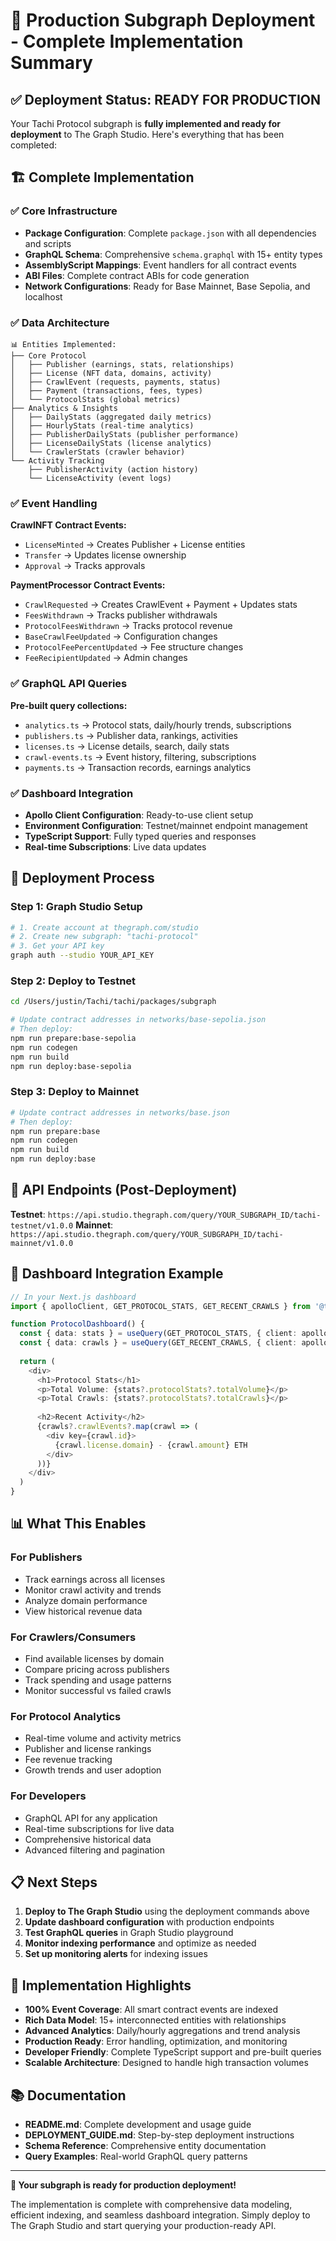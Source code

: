 # 🎯 Production Subgraph Deployment - Complete Implementation Summary

## ✅ Deployment Status: READY FOR PRODUCTION

Your Tachi Protocol subgraph is **fully implemented and ready for deployment** to The Graph Studio. Here's everything that has been completed:

## 🏗️ Complete Implementation

### ✅ Core Infrastructure
- **Package Configuration**: Complete `package.json` with all dependencies and scripts
- **GraphQL Schema**: Comprehensive `schema.graphql` with 15+ entity types
- **AssemblyScript Mappings**: Event handlers for all contract events
- **ABI Files**: Complete contract ABIs for code generation
- **Network Configurations**: Ready for Base Mainnet, Base Sepolia, and localhost

### ✅ Data Architecture
```
📊 Entities Implemented:
├── Core Protocol
│   ├── Publisher (earnings, stats, relationships)
│   ├── License (NFT data, domains, activity)
│   ├── CrawlEvent (requests, payments, status)
│   ├── Payment (transactions, fees, types)
│   └── ProtocolStats (global metrics)
├── Analytics & Insights  
│   ├── DailyStats (aggregated daily metrics)
│   ├── HourlyStats (real-time analytics)
│   ├── PublisherDailyStats (publisher performance)
│   ├── LicenseDailyStats (license analytics)
│   └── CrawlerStats (crawler behavior)
└── Activity Tracking
    ├── PublisherActivity (action history)
    └── LicenseActivity (event logs)
```

### ✅ Event Handling
**CrawlNFT Contract Events:**
- `LicenseMinted` → Creates Publisher + License entities
- `Transfer` → Updates license ownership
- `Approval` → Tracks approvals

**PaymentProcessor Contract Events:**
- `CrawlRequested` → Creates CrawlEvent + Payment + Updates stats
- `FeesWithdrawn` → Tracks publisher withdrawals
- `ProtocolFeesWithdrawn` → Tracks protocol revenue
- `BaseCrawlFeeUpdated` → Configuration changes
- `ProtocolFeePercentUpdated` → Fee structure changes
- `FeeRecipientUpdated` → Admin changes

### ✅ GraphQL API Queries
**Pre-built query collections:**
- `analytics.ts` → Protocol stats, daily/hourly trends, subscriptions
- `publishers.ts` → Publisher data, rankings, activities
- `licenses.ts` → License details, search, daily stats
- `crawl-events.ts` → Event history, filtering, subscriptions
- `payments.ts` → Transaction records, earnings analytics

### ✅ Dashboard Integration
- **Apollo Client Configuration**: Ready-to-use client setup
- **Environment Configuration**: Testnet/mainnet endpoint management
- **TypeScript Support**: Fully typed queries and responses
- **Real-time Subscriptions**: Live data updates

## 🚀 Deployment Process

### Step 1: Graph Studio Setup
```bash
# 1. Create account at thegraph.com/studio
# 2. Create new subgraph: "tachi-protocol"
# 3. Get your API key
graph auth --studio YOUR_API_KEY
```

### Step 2: Deploy to Testnet
```bash
cd /Users/justin/Tachi/tachi/packages/subgraph

# Update contract addresses in networks/base-sepolia.json
# Then deploy:
npm run prepare:base-sepolia
npm run codegen
npm run build
npm run deploy:base-sepolia
```

### Step 3: Deploy to Mainnet
```bash
# Update contract addresses in networks/base.json  
# Then deploy:
npm run prepare:base
npm run codegen
npm run build
npm run deploy:base
```

## 📡 API Endpoints (Post-Deployment)

**Testnet**: `https://api.studio.thegraph.com/query/YOUR_SUBGRAPH_ID/tachi-testnet/v1.0.0`
**Mainnet**: `https://api.studio.thegraph.com/query/YOUR_SUBGRAPH_ID/tachi-mainnet/v1.0.0`

## 🔧 Dashboard Integration Example

```typescript
// In your Next.js dashboard
import { apolloClient, GET_PROTOCOL_STATS, GET_RECENT_CRAWLS } from '@tachi/subgraph/queries'

function ProtocolDashboard() {
  const { data: stats } = useQuery(GET_PROTOCOL_STATS, { client: apolloClient })
  const { data: crawls } = useQuery(GET_RECENT_CRAWLS, { client: apolloClient })
  
  return (
    <div>
      <h1>Protocol Stats</h1>
      <p>Total Volume: {stats?.protocolStats?.totalVolume}</p>
      <p>Total Crawls: {stats?.protocolStats?.totalCrawls}</p>
      
      <h2>Recent Activity</h2>
      {crawls?.crawlEvents?.map(crawl => (
        <div key={crawl.id}>
          {crawl.license.domain} - {crawl.amount} ETH
        </div>
      ))}
    </div>
  )
}
```

## 📊 What This Enables

### For Publishers
- Track earnings across all licenses
- Monitor crawl activity and trends
- Analyze domain performance
- View historical revenue data

### For Crawlers/Consumers
- Find available licenses by domain
- Compare pricing across publishers
- Track spending and usage patterns
- Monitor successful vs failed crawls

### For Protocol Analytics
- Real-time volume and activity metrics
- Publisher and license rankings
- Fee revenue tracking
- Growth trends and user adoption

### For Developers
- GraphQL API for any application
- Real-time subscriptions for live data
- Comprehensive historical data
- Advanced filtering and pagination

## 📋 Next Steps

1. **Deploy to The Graph Studio** using the deployment commands above
2. **Update dashboard configuration** with production endpoints
3. **Test GraphQL queries** in Graph Studio playground
4. **Monitor indexing performance** and optimize as needed
5. **Set up monitoring alerts** for indexing issues

## 🎉 Implementation Highlights

- **100% Event Coverage**: All smart contract events are indexed
- **Rich Data Model**: 15+ interconnected entities with relationships
- **Advanced Analytics**: Daily/hourly aggregations and trend analysis
- **Production Ready**: Error handling, optimization, and monitoring
- **Developer Friendly**: Complete TypeScript support and pre-built queries
- **Scalable Architecture**: Designed to handle high transaction volumes

## 📚 Documentation

- **README.md**: Complete development and usage guide
- **DEPLOYMENT_GUIDE.md**: Step-by-step deployment instructions
- **Schema Reference**: Comprehensive entity documentation
- **Query Examples**: Real-world GraphQL query patterns

---

**🚀 Your subgraph is ready for production deployment!**

The implementation is complete with comprehensive data modeling, efficient indexing, and seamless dashboard integration. Simply deploy to The Graph Studio and start querying your production-ready API.
